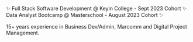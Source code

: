 ✨ Full Stack Software Development @ Keyin College - Sept 2023 Cohort
✨ Data Analyst Bootcamp @ Masterschool - August 2023 Cohort
✨️

15+ years experience in Business Dev/Admin, Marcomm and Digital Project Management.
